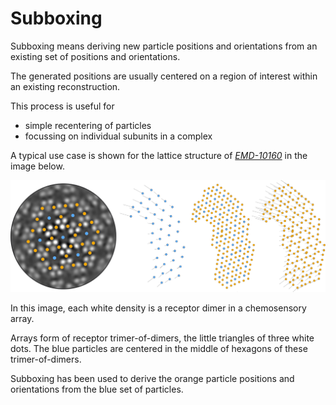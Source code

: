 # Subboxing

Subboxing means deriving new particle positions and orientations from an existing set of positions and orientations.

The generated positions are usually centered on a region of interest within an existing reconstruction.

This process is useful for
- simple recentering of particles
- focussing on individual subunits in a complex

A typical use case is shown for the lattice structure of 
[*EMD-10160*](https://www.ebi.ac.uk/pdbe/entry/emdb/EMD-10160) in the image below. 


![subboxing example](assets/subboxing.png)

In this image, each white density is a receptor dimer in a chemosensory array. 

Arrays form of receptor trimer-of-dimers, the little triangles of three white dots. The blue particles are centered in the middle of hexagons of these trimer-of-dimers.

Subboxing has been used to derive the orange particle positions and orientations from the blue set of particles.

